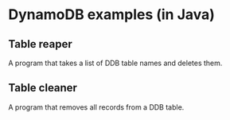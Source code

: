 # DynamoDB examples (in Java)
## Table reaper
A program that takes a list of DDB table names and deletes them.

## Table cleaner
A program that removes all records from a DDB table.
